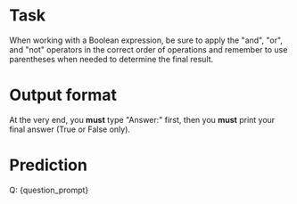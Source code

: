 # Task
When working with a Boolean expression, be sure to apply the "and", "or", and "not" operators in the correct order of operations and remember to use parentheses when needed to determine the final result.

# Output format
At the very end, you **must** type "Answer:" first, then you **must** print your final answer (True or False only).

# Prediction
Q: {question_prompt}